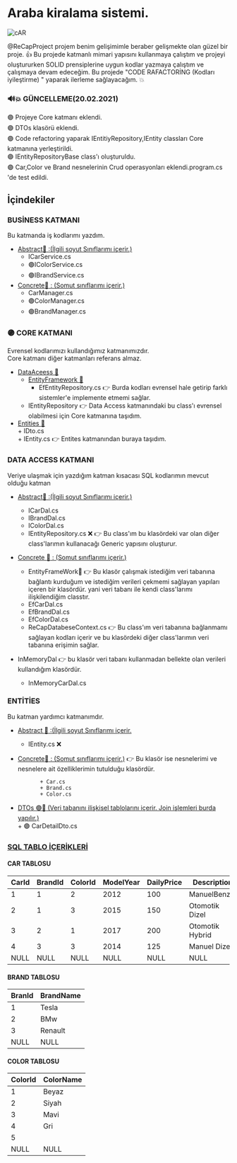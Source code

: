 
# Araba kiralama sistemi.

![cAR](https://user-images.githubusercontent.com/63293055/107887599-3e4c0600-6f18-11eb-81c9-acd5b5b4bf31.jpg)

@ReCapProject projem  benim gelişimimle beraber gelişmekte olan güzel bir proje. :+1:
Bu projede katmanlı mimari yapısını kullanmaya çalıştım ve projeyi oluştururken SOLID prensiplerine uygun kodlar yazmaya çalıştım ve çalışmaya devam edeceğim. Bu projede "CODE RAFACTORİNG (Kodları iyileştirme) " yaparak ilerleme sağlayacağım. :collision:

### :loud_sound::boom: GÜNCELLEME(20.02.2021)
:purple_circle: Projeye Core katmanı eklendi.  
:purple_circle: DTOs klasörü eklendi.  
:purple_circle: Code refactoring yaparak IEntitiyRepository,IEntity classları Core katmanına yerleştirildi.  
:purple_circle: IEntityRepositoryBase class'ı oluşturuldu.  
:purple_circle: Car,Color ve Brand nesnelerinin Crud operasyonları eklendi.program.cs 'de test edildi.  


## İçindekiler
 ### BUSİNESS KATMANI

Bu katmanda iş kodlarımı yazdım.
  + [Abstract:open_file_folder:  :(İlgili soyut Sınıflarımı içerir.)](https://github.com/kadernur/ReCapProject/tree/master/Business/Abstract)
     + ICarService.cs
     + :purple_circle:IColorService.cs
     + :purple_circle:IBrandService.cs
 + [ Concrete:open_file_folder: : (Somut sınıflarımı içerir.)](https://github.com/kadernur/ReCapProject/tree/master/Business/Concrete)
    + CarManager.cs
    + :purple_circle:ColorManager.cs
    + :purple_circle:BrandManager.cs
    
    
### :purple_circle: CORE KATMANI
Evrensel kodlarımızı kullandığımız  katmanımızdır.  
Core katmanı diğer katmanları referans almaz.
+ [ DataAceess :open_file_folder:](https://github.com/kadernur/ReCapProject/tree/master/Core/DataAccess)
     + [EntityFramework :open_file_folder:](https://github.com/kadernur/ReCapProject/tree/master/Core/DataAccess/EntityFramework)
         + EfEntityRepository.cs :point_right: Burda kodları evrensel hale getirip farklı sistemler'e implemente etmemi sağlar.
     + IEntityRepository :point_right: Data Access katmanındaki bu class'ı evrensel olabilmesi için Core katmanına taşıdım.
 + [Entities :open_file_folder:](https://github.com/kadernur/ReCapProject/tree/master/Core/Entities)  
          + IDto.cs   
          + IEntity.cs :point_right:  Entites katmanından buraya taşıdım.  
                     



### DATA ACCESS KATMANI 
Veriye ulaşmak için yazdığım katman kısacası SQL kodlarımın mevcut olduğu katman

 + [Abstract:open_file_folder:  :(İlgili soyut Sınıflarımı içerir.)](https://github.com/kadernur/ReCapProject/tree/master/DataAccess/Abstract)
     + ICarDal.cs
     + IBrandDal.cs
     + IColorDal.cs
     + IEntityRepository.cs :x: :point_right:   Bu class'ım  bu klasördeki var olan diğer class'larımın kullanacağı Generic yapısını oluşturur.
     
     
 + [ Concrete  :open_file_folder: : (Somut sınıflarımı içerir.)](https://github.com/kadernur/ReCapProject/tree/master/DataAccess/Concrete)
 
     + EntityFrameWork:open_file_folder:  :point_right:  Bu klasör çalışmak istediğim veri tabanına bağlantı kurduğum ve istediğim verileri çekmemi sağlayan yapıları içeren bir klasördür. yani veri tabanı ile kendi class'larımı ilişkilendiğim classtır.
     + EfCarDal.cs
     + EfBrandDal.cs
     + EfColorDal.cs
     + ReCapDatabeseContext.cs  :point_right:  Bu class'ım veri tabanına bağlanmamı sağlayan kodları içerir ve bu klasördeki diğer class'larımın  veri tabanına erişimin sağlar.
   
+ InMemoryDal :point_right:  bu klasör veri tabanı kullanmadan bellekte olan verileri kullandığım klasördür.
   + InMemoryCarDal.cs

### ENTİTİES
 Bu katman yardımcı katmanımdır.
  + [Abstract :open_file_folder: :(İlgili soyut Sınıflarımı içerir.](https://github.com/kadernur/ReCapProject/tree/master/Entities/Abstract)
    + IEntity.cs :x:
   
 + [ Concrete:open_file_folder:  : (Somut sınıflarımı içerir.)](https://github.com/kadernur/ReCapProject/tree/master/Entities/Concrete)
  :point_right: Bu klasör ise nesnelerimi ve nesnelere ait özelliklerimin tutulduğu klasördür.
    
              + Car.cs
              + Brand.cs
              + Color.cs
              
+ [DTOs :purple_circle::open_file_folder: (Veri tabanını ilişkisel tablolarını içerir. Join işlemleri burda yapılır.)](https://github.com/kadernur/ReCapProject/tree/master/Entities/DTOs)  
      + :purple_circle: CarDetailDto.cs 

### [SQL TABLO İÇERİKLERİ](https://github.com/kadernur/ReCapProject/blob/master/SQLQuery2Recap.sql)

#### CAR TABLOSU

|CarId | BrandId | ColorId | ModelYear | DailyPrice | Description |
|------ |--------|---------|-----------|------------|------------------|
|1|1|2|2012|100|ManuelBenzin|
|2|1|3|2015|150|Otomotik Dizel|
|3|2|1|2017|200|Otomotik Hybrid|
|4|3|3|2014|125|Manuel Dizel|
|NULL|NULL|NULL|NULL|NULL|NULL|


#### BRAND TABLOSU
|BranId|BrandName|
|-------|---------|
|1|Tesla|
|2|BMw|
|3|Renault|
|NULL|NULL|


#### COLOR TABLOSU

|ColorId|ColorName|
|-------|---------|
|1|Beyaz|
|2|Siyah|
|3|Mavi|
|4|Gri|
|5||Turuncu|
|NULL|NULL|











